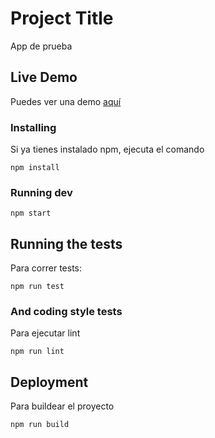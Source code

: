 # Project Title

App de prueba

## Live Demo

Puedes ver una demo [aquí](https://meli-test-b3cdb.firebaseapp.com/)

### Installing

Si ya tienes instalado npm, ejecuta el comando

```
npm install
```

### Running dev

```
npm start
```


## Running the tests

Para correr tests:

```
npm run test
```

### And coding style tests

Para ejecutar lint

```
npm run lint
```

## Deployment

Para buildear el proyecto

```
npm run build
```
